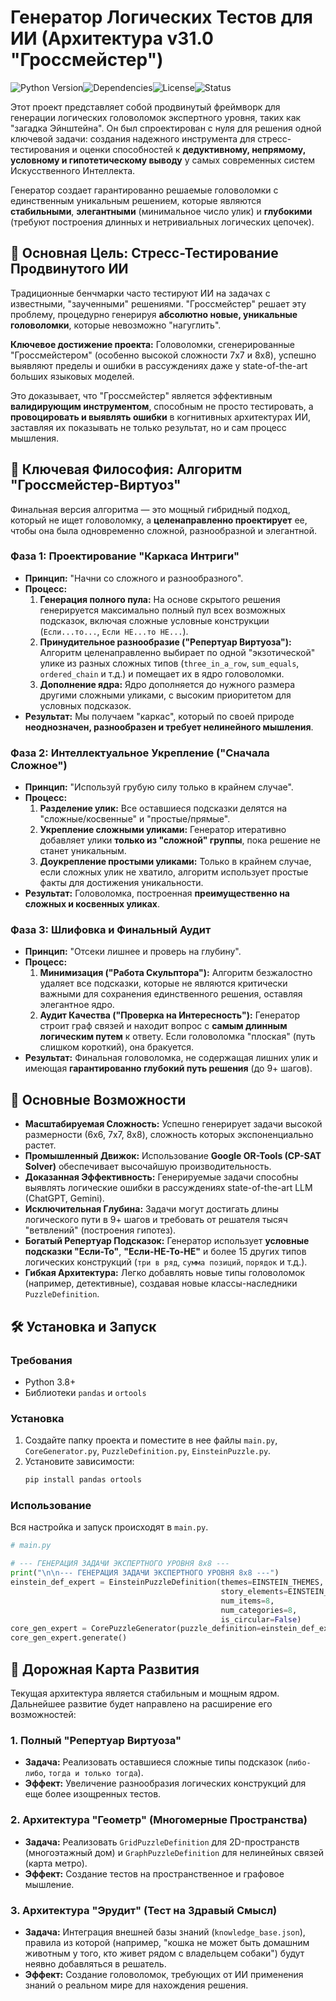 # Генератор Логических Тестов для ИИ (Архитектура v31.0 "Гроссмейстер")

![Python Version](https://img.shields.io/badge/python-3.8+-blue.svg)![Dependencies](https://img.shields.io/badge/dependencies-pandas%2C%20ortools-blueviolet.svg)![License](https://img.shields.io/badge/license-MIT-green.svg)![Status](https://img.shields.io/badge/status-production_ready-brightgreen.svg)

Этот проект представляет собой продвинутый фреймворк для генерации логических головоломок экспертного уровня, таких как "загадка Эйнштейна". Он был спроектирован с нуля для решения одной ключевой задачи: создания надежного инструмента для стресс-тестирования и оценки способностей к **дедуктивному, непрямому, условному и гипотетическому выводу** у самых современных систем Искусственного Интеллекта.

Генератор создает гарантированно решаемые головоломки с единственным уникальным решением, которые являются **стабильными**, **элегантными** (минимальное число улик) и **глубокими** (требуют построения длинных и нетривиальных логических цепочек).

## 🎯 Основная Цель: Стресс-Тестирование Продвинутого ИИ

Традиционные бенчмарки часто тестируют ИИ на задачах с известными, "заученными" решениями. "Гроссмейстер" решает эту проблему, процедурно генерируя **абсолютно новые, уникальные головоломки**, которые невозможно "нагуглить".

**Ключевое достижение проекта:** Головоломки, сгенерированные "Гроссмейстером" (особенно высокой сложности 7x7 и 8x8), успешно выявляют пределы и ошибки в рассуждениях даже у state-of-the-art больших языковых моделей.

Это доказывает, что "Гроссмейстер" является эффективным **валидирующим инструментом**, способным не просто тестировать, а **провоцировать и выявлять ошибки** в когнитивных архитектурах ИИ, заставляя их показывать не только результат, но и сам процесс мышления.

## 🧠 Ключевая Философия: Алгоритм "Гроссмейстер-Виртуоз"

Финальная версия алгоритма — это мощный гибридный подход, который не ищет головоломку, а **целенаправленно проектирует** ее, чтобы она была одновременно сложной, разнообразной и элегантной.

### **Фаза 1: Проектирование "Каркаса Интриги"**

*   **Принцип:** "Начни со сложного и разнообразного".
*   **Процесс:**
    1.  **Генерация полного пула:** На основе скрытого решения генерируется максимально полный пул всех возможных подсказок, включая сложные условные конструкции (`Если...то...`, `Если НЕ...то НЕ...`).
    2.  **Принудительное разнообразие ("Репертуар Виртуоза"):** Алгоритм целенаправленно выбирает по одной "экзотической" улике из разных сложных типов (`three_in_a_row`, `sum_equals`, `ordered_chain` и т.д.) и помещает их в ядро головоломки.
    3.  **Дополнение ядра:** Ядро дополняется до нужного размера другими сложными уликами, с высоким приоритетом для условных подсказок.
*   **Результат:** Мы получаем "каркас", который по своей природе **неоднозначен, разнообразен и требует нелинейного мышления**.

### **Фаза 2: Интеллектуальное Укрепление ("Сначала Сложное")**

*   **Принцип:** "Используй грубую силу только в крайнем случае".
*   **Процесс:**
    1.  **Разделение улик:** Все оставшиеся подсказки делятся на "сложные/косвенные" и "простые/прямые".
    2.  **Укрепление сложными уликами:** Генератор итеративно добавляет улики **только из "сложной" группы**, пока решение не станет уникальным.
    3.  **Доукрепление простыми уликами:** Только в крайнем случае, если сложных улик не хватило, алгоритм использует простые факты для достижения уникальности.
*   **Результат:** Головоломка, построенная **преимущественно на сложных и косвенных уликах**.

### **Фаза 3: Шлифовка и Финальный Аудит**

*   **Принцип:** "Отсеки лишнее и проверь на глубину".
*   **Процесс:**
    1.  **Минимизация ("Работа Скульптора"):** Алгоритм безжалостно удаляет все подсказки, которые не являются критически важными для сохранения единственного решения, оставляя элегантное ядро.
    2.  **Аудит Качества ("Проверка на Интересность"):** Генератор строит граф связей и находит вопрос с **самым длинным логическим путем** к ответу. Если головоломка "плоская" (путь слишком короткий), она бракуется.
*   **Результат:** Финальная головоломка, не содержащая лишних улик и имеющая **гарантированно глубокий путь решения** (до 9+ шагов).

## 🚀 Основные Возможности

*   **Масштабируемая Сложность:** Успешно генерирует задачи высокой размерности (6x6, 7x7, 8x8), сложность которых экспоненциально растет.
*   **Промышленный Движок:** Использование **Google OR-Tools (CP-SAT Solver)** обеспечивает высочайшую производительность.
*   **Доказанная Эффективность:** Генерируемые задачи способны выявлять логические ошибки в рассуждениях state-of-the-art LLM (ChatGPT, Gemini).
*   **Исключительная Глубина:** Задачи могут достигать длины логического пути в 9+ шагов и требовать от решателя тысяч "ветвлений" (построения гипотез).
*   **Богатый Репертуар Подсказок:** Генератор использует **условные подсказки "Если-То"**, **"Если-НЕ-То-НЕ"** и более 15 других типов логических конструкций (`три в ряд`, `сумма позиций`, `порядок` и т.д.).
*   **Гибкая Архитектура:** Легко добавлять новые типы головоломок (например, детективные), создавая новые классы-наследники `PuzzleDefinition`.

## 🛠️ Установка и Запуск

### Требования
*   Python 3.8+
*   Библиотеки `pandas` и `ortools`

### Установка

1.  Создайте папку проекта и поместите в нее файлы `main.py`, `CoreGenerator.py`, `PuzzleDefinition.py`, `EinsteinPuzzle.py`.
2.  Установите зависимости:
    ```bash
    pip install pandas ortools
    ```

### Использование

Вся настройка и запуск происходят в `main.py`.

```python
# main.py

# --- ГЕНЕРАЦИЯ ЗАДАЧИ ЭКСПЕРТНОГО УРОВНЯ 8x8 ---
print("\n\n--- ГЕНЕРАЦИЯ ЗАДАЧИ ЭКСПЕРТНОГО УРОВНЯ 8x8 ---")
einstein_def_expert = EinsteinPuzzleDefinition(themes=EINSTEIN_THEMES, 
                                               story_elements=EINSTEIN_STORY_ELEMENTS, 
                                               num_items=8,
                                               num_categories=8,
                                               is_circular=False)
core_gen_expert = CorePuzzleGenerator(puzzle_definition=einstein_def_expert)
core_gen_expert.generate()
```

## 🔮 Дорожная Карта Развития

Текущая архитектура является стабильным и мощным ядром. Дальнейшее развитие будет направлено на расширение его возможностей:

### **1. Полный "Репертуар Виртуоза"**
*   **Задача:** Реализовать оставшиеся сложные типы подсказок (`либо-либо`, `тогда и только тогда`).
*   **Эффект:** Увеличение разнообразия логических конструкций для еще более изощренных тестов.

### **2. Архитектура "Геометр" (Многомерные Пространства)**
*   **Задача:** Реализовать `GridPuzzleDefinition` для 2D-пространств (многоэтажный дом) и `GraphPuzzleDefinition` для нелинейных связей (карта метро).
*   **Эффект:** Создание тестов на пространственное и графовое мышление.

### **3. Архитектура "Эрудит" (Тест на Здравый Смысл)**
*   **Задача:** Интеграция внешней базы знаний (`knowledge_base.json`), правила из которой (например, "кошка не может быть домашним животным у того, кто живет рядом с владельцем собаки") будут неявно добавляться в решатель.
*   **Эффект:** Создание головоломок, требующих от ИИ применения знаний о реальном мире для нахождения решения.